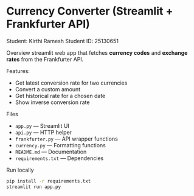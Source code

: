 # Currency Converter (Streamlit + Frankfurter API)

Student: Kirthi Ramesh 
Student ID: 25130651

Overview
streamlit web app that fetches **currency codes** and **exchange rates** from the Frankfurter API.

Features:
- Get latest conversion rate for two currencies
- Convert a custom amount
- Get historical rate for a chosen date
- Show inverse conversion rate

Files
- `app.py` — Streamlit UI
- `api.py` — HTTP helper
- `frankfurter.py` — API wrapper functions
- `currency.py` — Formatting functions
- `README.md` — Documentation
- `requirements.txt` — Dependencies

Run locally
```bash
pip install -r requirements.txt
streamlit run app.py
```


